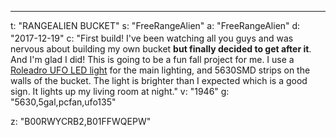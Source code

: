 ---
t: "RANGEALIEN BUCKET"
s: "FreeRangeAlien"
a: "FreeRangeAlien"
d: "2017-12-19"
c: "<span data-mce-type='bookmark' style='display: inline-block; width: 0px; overflow: hidden; line-heighg: 0;' class='mce_SELRES_start'>﻿</span>First build! I've been watching all you guys and was nervous about building my own bucket <strong>but finally decided to get after it</strong>. And I'm glad I did! This is going to be a fun fall project for me. I use a <a href='https://amzn.to/36NO5zr'>Roleadro UFO LED light</a> for the main lighting, and 5630SMD strips on the walls of the bucket. The light is brighter than I expected which is a good sign. It lights up my living room at night."
v: "1946"
g: "5630,5gal,pcfan,ufo135"

z: "B00RWYCRB2,B01FFWQEPW"
